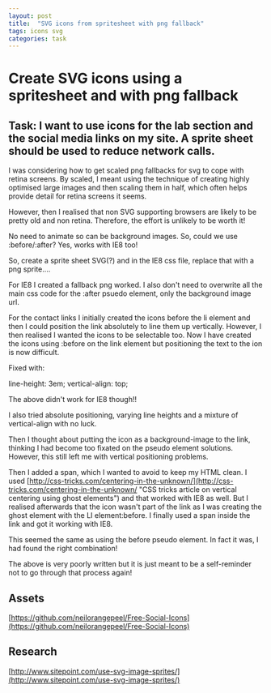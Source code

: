 ```yaml
---
layout: post
title:  "SVG icons from spritesheet with png fallback"
tags: icons svg
categories: task
---
```


# Create SVG icons using a spritesheet and with png fallback

## Task: I want to use icons for the lab section and the social media links on my site. A sprite sheet should be used to reduce network calls.

I was considering how to get scaled png fallbacks for svg to cope with retina screens. By scaled, I meant using the technique of creating highly optimised large images and then scaling them in half, which often helps  provide detail for retina screens it seems.

However, then I realised that non SVG supporting browsers are likely to be pretty old and non retina. Therefore, the effort is unlikely to be worth it!

No need to animate so can be background images. So, could we use :before/:after? Yes, works with IE8 too!

So, create a sprite sheet SVG(?) and in the IE8 css file, replace that with a png sprite....

For IE8 I created a fallback png worked. I also don't need to overwrite all the main css code for the :after psuedo element, only the background image url.

For the contact links I initially created the icons before the li element and then I could position the link absolutely to line them up vertically. However, I then realised I wanted the icons to be selectable too. Now I have created the icons using :before on the link element but positioning the text to the ion is now difficult.

Fixed with:

line-height: 3em;
vertical-align: top;

The above didn't work for IE8 though!!

I also tried absolute positioning, varying line heights and a mixture of vertical-align with no luck.

Then I thought about putting the icon as a background-image to the link, thinking I had become too fixated on the pseudo element solutions. However, this still left me with vertical positioning problems.

Then I added a span, which I wanted to avoid to keep my HTML clean. I used [http://css-tricks.com/centering-in-the-unknown/](http://css-tricks.com/centering-in-the-unknown/ "CSS tricks article on vertical centering using ghost elements") and that worked with IE8 as well. But I realised afterwards that the icon wasn't part of the link as I was creating the ghost element with the LI element:before. I finally used a span inside the link and got it working with IE8.

This seemed the same as using the before pseudo element. In fact it was, I had found the right combination!

The above is very poorly written but it is just meant to be a self-reminder not to go through that process again!

## Assets
[https://github.com/neilorangepeel/Free-Social-Icons](https://github.com/neilorangepeel/Free-Social-Icons)

## Research

[http://www.sitepoint.com/use-svg-image-sprites/](http://www.sitepoint.com/use-svg-image-sprites/)
